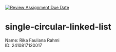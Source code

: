 [![Review Assignment Due Date](https://classroom.github.com/assets/deadline-readme-button-22041afd0340ce965d47ae6ef1cefeee28c7c493a6346c4f15d667ab976d596c.svg)](https://classroom.github.com/a/eWHOiT0F)
# single-circular-linked-list

Name: Rika Fauliana Rahmi<br>
ID: 2410817120017
